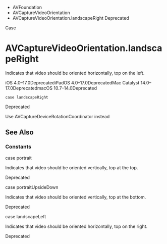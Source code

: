 

- AVFoundation
- AVCaptureVideoOrientation
-  AVCaptureVideoOrientation.landscapeRight Deprecated

Case

# AVCaptureVideoOrientation.landscapeRight

Indicates that video should be oriented horizontally, top on the left.

iOS 4.0–17.0DeprecatediPadOS 4.0–17.0DeprecatedMac Catalyst 14.0–17.0DeprecatedmacOS 10.7–14.0Deprecated

``` source
case landscapeRight
```

Deprecated

Use AVCaptureDeviceRotationCoordinator instead

## See Also

### Constants

case portrait

Indicates that video should be oriented vertically, top at the top.

Deprecated

case portraitUpsideDown

Indicates that video should be oriented vertically, top at the bottom.

Deprecated

case landscapeLeft

Indicates that video should be oriented horizontally, top on the right.

Deprecated

